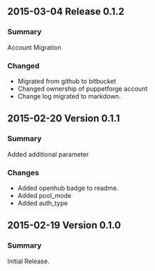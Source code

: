 ## 2015-03-04 Release 0.1.2
### Summary
Account Migration

### Changed
 - Migrated from github to bitbucket
 - Changed ownership of puppetforge account
 - Change log migrated to markdown.

## 2015-02-20 Version 0.1.1
### Summary
Added additional parameter

### Changes
 - Added openhub badge to readme.
 - Added pool_mode
 - Added auth_type

## 2015-02-19 Version 0.1.0
### Summary
Initial Release.
